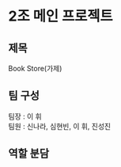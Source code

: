 # 2조 메인 프로젝트
<h2>제목</h2>
Book Store(가제)

<h2>팀 구성</h2>
팀장 : 이 휘<br>
팀원 : 신나라, 심현빈, 이 휘, 진성진

<h2>역할 분담</h2>
